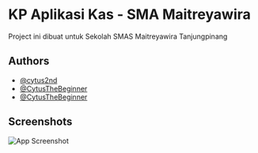 # KP Aplikasi Kas - SMA Maitreyawira

Project ini dibuat untuk Sekolah SMAS Maitreyawira Tanjungpinang
 

## Authors

- [@cytus2nd](https://www.github.com/cytus2nd)
- [@CytusTheBeginner](https://www.github.com/cytusthebeginner)
- [@CytusTheBeginner](https://www.github.com/cytusthebeginner)


## Screenshots

![App Screenshot](https://via.placeholder.com/468x300?text=App+Screenshot+Here)

